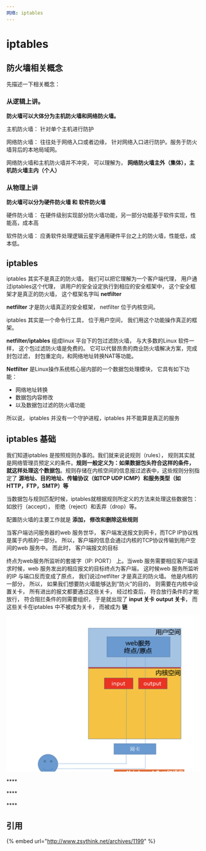 ```yaml
---
网络: iptables
---
```


# iptables

## 防火墙相关概念

先描述一下相关概念：

### 从逻辑上讲。

 **防火墙可以大体分为主机防火墙和网络防火墙。**

主机防火墙： 针对单个主机进行防护

网络防火墙： 往往处于网络入口或者边缘， 针对网络入口进行防护。服务于防火墙背后的本地局域网。

网络防火墙和主机防火墙并不冲突， 可以理解为， **网络防火墙主外（集体），主机防火墙主内（个人）**

### 从物理上讲

**防火墙可以分为硬件防火墙 和 软件防火墙**

硬件防火墙： 在硬件级别实现部分防火墙功能，另一部分功能基于软件实现，性能高，成本高

软件防火墙： 应勇软件处理逻辑云星宇通用硬件平台之上的防火墙，性能低，成本低。

## iptables

iptables 其实不是真正的防火墙， 我们可以把它理解为一个客户端代理， 用户通过iptables这个代理， 讲用户的安全设定执行到相应的安全框架中， 这个安全框架才是真正的防火墙， 这个框架名字叫 **netfilter**

**netfilter** 才是防火墙真正的安全框架， netfilter 位于内核空间。

iptables 其实是一个命令行工具， 位于用户空间， 我们用这个功能操作真正的框架。

**netfilter/iptables** 组成linux 平台下的包过滤防火墙， 与大多数的Linux 软件一样， 这个包过滤防火墙是免费的。 它可以代替昂贵的商业防火墙解决方案，完成封包过滤， 封包重定向，和网络地址转换NAT等功能。

**Netfilter** 是Linux操作系统核心层内部的一个数据包处理模块， 它具有如下功能：

* 网络地址转换
* 数据包内容修改
* 以及数据包过滤的防火墙功能

所以说， iptables 并没有一个守护进程，iptables 并不能算是真正的服务

## iptables 基础

我们知道iptables 是按照规则办事的。我们就来说说规则（rules）， 规则其实就是网络管理员预定义的条件。**规则一般定义为：如果数据包头符合这样的条件， 就这样处理这个数据包**。规则存储在内核空间的信息报过滤表中，这些规则分别指定了 **源地址、目的地址、传输协议（如TCP UDP ICMP）和服务类型（如HTTP，FTP，SMTP）等**

当数据包与规则匹配时候，iptables就根据规则所定义的方法来处理这些数据包： 如放行（accept）， 拒绝（reject）和丢弃（drop）等。

配置防火墙的主要工作就是 **添加， 修改和删除这些规则**

当客户端访问服务器的web 服务世华， 客户端发送报文到网卡，而TCP IP协议栈是属于内核的一部分。 所以，客户端的信息会通过内核的TCP协议传输到用户空间的web 服务中。 而此时， 客户端报文的目标

终点为web服务所监听的套接字（IP: PORT） 上。当web 服务需要相应客户端请求时候，web 服务发出的相应报文的目标终点为客户端， 这时候web 服务所监听的IP 与端口反而变成了原点， 我们说过netfilter 才是真正的防火墙。 他是内核的一部分， 所以， 如果我们想要防火墙能够达到“防火”的目的， 则需要在内核中设置关卡， 所有进出的报文都要通过这些关卡， 经过检查后， 符合放行条件的才能放行， 符合阻拦条件的则需要组织， 于是就出现了 **input 关卡** **output 关卡**， 而这些关卡在iptables 中不被成为关卡， 而被成为 **链**

![](../../.gitbook/assets/image%20%2830%29.png)

\*\*\*\*

\*\*\*\*

\*\*\*\*

## 引用

{% embed url="http://www.zsythink.net/archives/1199" %}

